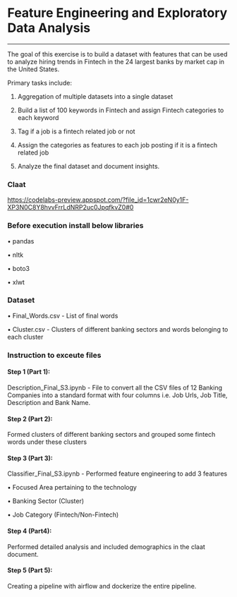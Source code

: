 # Feature Engineering and Exploratory Data Analysis
*******************************************************
The goal of this exercise is to build a dataset with features that can be used to analyze hiring trends in Fintech in the 24 largest banks by market cap in the United States. 

Primary tasks include:
1. Aggregation of multiple datasets into a single dataset

2. Build a list of 100 keywords in Fintech and assign Fintech categories to each keyword

3. Tag if a job is a fintech related job or not

4. Assign the categories as features to each job posting if it is a fintech related job

5. Analyze the final dataset and document insights.

### Claat
https://codelabs-preview.appspot.com/?file_id=1cwr2eN0y1F-XP3N0C8Y8hvvFrrLdNRP2uc0JpqfkvZ0#0

### Before execution install below libraries
•	pandas

•	nltk

•	boto3

•	xlwt

### Dataset
•	Final_Words.csv - List of final words

•	Cluster.csv - Clusters of different banking sectors and words belonging to each cluster

### Instruction to exceute files
#### Step 1 (Part 1):

Description_Final_S3.ipynb - File to convert all the CSV files of 12 Banking Companies into a standard format with four columns i.e. Job Urls, Job Title, Description and Bank Name.

#### Step 2 (Part 2):
Formed clusters of different banking sectors and grouped some fintech words under these clusters

#### Step 3 (Part 3):

Classifier_Final_S3.ipynb - Performed feature engineering to add 3 features 

•	Focused Area pertaining to the technology

•	Banking Sector (Cluster)

•	Job Category (Fintech/Non-Fintech)

#### Step 4 (Part4):
Performed detailed analysis and included demographics in the claat document.

#### Step 5 (Part 5):
Creating a pipeline with airflow and dockerize the entire pipeline.

